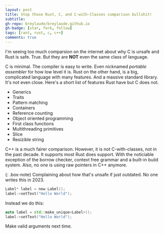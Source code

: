 ```yaml
---
layout: post
title: Stop those Rust, C, and C-with-Classes comparison bullshit!
subtitle: 
gh-repo: breylaude/breylaude.github.io
gh-badge: [star, fork, follow]
tags: [rant, rust, c, c++]
comments: true
---
```


I'm seeing too much comparsion on the internet about why C is unsafe and Rust is safe. True. But they are **NOT** even the same class of language. 

C is minimal. The compiler is easy to write. Even nicknamed *portable assembler* for how low level it is. Rust on the other hand, is a big, complicated language with many features. And a massive standard library. It's not even close. Here's a short list of features Rust have but C does not.

- Generics
- Traits
- Pattern matching
- Containers
- Reference counting
- Object oriented programming
- First class functions
- Multithreading primitives
- Slice
- Resizible string

C++ is a much fairer comparison. However, it is not C-with-classes, not in the past decade. It supports most Rust does support. With the noticiable exception of the borrow checker, context free grammar and a built-in build system. Also, no one is using raw pointers in C++ anymore.

{: .box-note}
Complaining about how that's unsafe if just outdated. No one writes this in 2023.


```c
Label* label = new Label();
label->setText("Hello World");
```

Instead we do this:

```cpp
auto label = std::make_unique<Label>();
label->setText("Hello World");
```

Make valid arguments next time.

